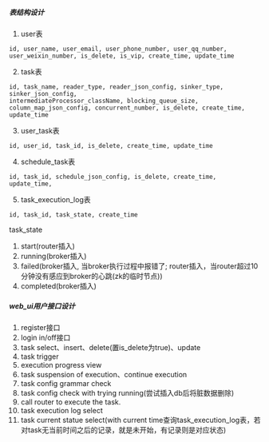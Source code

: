 ##### 表结构设计
1. user表
```
id, user_name, user_email, user_phone_number, user_qq_number, 
user_weixin_number, is_delete, is_vip, create_time, update_time
```
2. task表
```
id, task_name, reader_type, reader_json_config, sinker_type, sinker_json_config,
intermediateProcessor_className, blocking_queue_size, column_map_json_config, concurrent_number, is_delete, create_time, update_time
```
3. user_task表
```
id, user_id, task_id, is_delete, create_time, update_time
```

4. schedule_task表

```
id, task_id, schedule_json_config, is_delete, create_time, update_time, 
```
5. task_execution_log表
```
id, task_id, task_state, create_time
```
task_state  
1. start(router插入)  
2. running(broker插入)  
3. failed(broker插入, 当broker执行过程中报错了; router插入，当router超过10分钟没有感应到broker的心跳(zk的临时节点))
4. completed(broker插入)
##### web_ui用户接口设计
1. register接口
2. login in/off接口
3. task select、insert、delete(置is_delete为true)、update
4. task trigger
5. execution progress view
6. task suspension of execution、continue execution
7. task config grammar check
8. task config check with trying running(尝试插入db后将脏数据删除)
9. call router to execute the task.
10. task execution log select
11. task current statue select(with current time查询task_execution_log表，若对task无当前时间之后的记录，就是未开始，有记录则是对应状态)